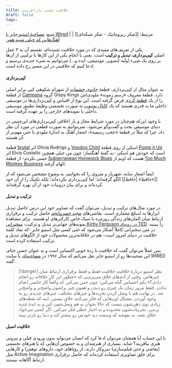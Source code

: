 ```yaml
---
title: خلاقیت یعنی بازآفرینی
draft: false
tags:
---
```

منبع: [مصاحبهٔ استیو جابز با Wired](https://www.wired.com/1996/02/jobs-2/) | 
مرتبط: [[تفکر ریزوماتیک - تفکر شبکه‌ای]] |[آهنگ‌هایی که خیلی شبیه همن](https://tvtropes.org/pmwiki/pmwiki.php/SuspiciouslySimilarSong/Music) 

یکی از تعریف‌های مفیدی که در مورد خلاقیت شنیده‌ام، تقسیم آن به ۳ عمل اصلی **کپی‌برداری، تبدیل و ترکیب** است. یعنی با انجام یکی از این کارها یا ترکیبی از آن‌ها بر روی یک شیء اولیه (تصویر، موسیقی، ایده و...) می‌توانیم به شیء جدیدی برسیم و ادعا کنیم که خلاقیتی در این مسیر رخ داده است.

#### کپی‌برداری

به عنوان مثال از کپی‌برداری، قطعهٔ [جادوی چشمات](https://www.mp4.ir/Video?Watch=3572-1139112301) از شهرام شکوهی کپی برابر اصلی از قطعهٔ [Campana](https://www.youtube.com/watch?v=UNwQ8Hz3nJg) گروه Gispy Kings دارد. قطعهٔ معروف «رسم زمونه» ملودی‌اش را از یک [قطعهٔ کردی](https://www.aparat.com/v/BpCJI) قرض گرفته است. این نوع از اقتباس و کپی‌برداری‌ها در موسیقی داخلی ما به قدری هستند که یک [کانال یوتیوب](https://www.youtube.com/channel/UC7CNPgnn4mhMos3cVKQqUPg/videos) به صورت تخصصی وظیفهٔ تطبیق موسیقی داخلی با نمونه‌های خارجی را بر عهده گرفته است.

با وجود این‌که هم‌چنان در مورد شرایط مجاز و بار اخلاقی کپی‌برداری‌های این‌چنینی در دنیای موسیقی بحث و گفت‌وگو می‌شود، نمی‌توانیم به صورت قطعی در مورد آن نظر داد. چرا که مثلاً در قطعهٔ «عجب رسمیه»، اشعار آهنگ به اندازهٔ ملودی یا حتی مهم‌تر از آن هستند.

قطعهٔ [brutal](https://www.youtube.com/watch?v=OGUy2UmRxJ0) اثر Olivia Rodrigo و [Voodoo Child](https://www.youtube.com/watch?v=SrlhLaNClgw) اسکی از روی قطعهٔ [Pump it Up](https://www.youtube.com/watch?v=3Y71iDvCYXA)  اثر Elvis Costello است که خودش هم اسکی -به گفتهٔ آهنگساز؛ چون من خیلی همچین حسی نکردم- از قطعهٔ [Subterranean Homesick Blues](https://www.youtube.com/watch?v=1I_oWQmddMk) هست که اونم از [Too Much Monkey Business](https://www.youtube.com/watch?v=5b2w_nJLuvw) الهام گرفته.

ایضاً اشعار سایه، شهریار و منزوی را که بخوانیم، به وضوح مشخص می‌شود که از [[«حافظ» |حافظ]] الگو گرفته‌اند؛ اما کپی‌برداری نکرده‌اند؛ بلکه تکنیک را از آن خود کرده‌اند و برای بیان درونیات خود از آن بهره گرفته‌اند.

#### ترکیب و تبدیل

در مورد مثال‌های ترکیب و تبدیل، می‌توان گفت که تصاویر خود این درس حاصل تبدیل ابزارها به اسکچ معماری است. نقاشی‌های [مجید خسروانجم](https://www.instagram.com/khosroanjom_majid/?hl=en) حاصل ترکیب و برقراری ارتباط میان المان‌های زندگی روزمره با سبک خاص کارکترهای او هستند. برای مشاهدهٔ نمونه‌های جهانی‌تر تبدیل و ترکیب، [سخنرانی Kirby Ferguson در رویداد TED](https://www.youtube.com/watch?v=zd-dqUuvLk4) را ببینید. در متن سخنرانی کاملاً آشکار می‌شود که حتی کسی مثل استیو جابز -که نماد کلمهٔ خلاقیت در دنیای امروز است- هم در خلاقانه‌ترین محصولات خود از الگوهای تبدیل و ترکیب استفاده کرده است.

پس عملاً می‌توان گفت که خلاقیت تا ردهٔ خوبی اکتسابی است و  به عنوان حسن ختام، این صحبت‌ها رو از استیو جابز نقل می‌کنم که سال ۱۹۹۶ در [مصاحبه‌ای](https://www.wired.com/1996/02/jobs-2/) با سایت WIRED گفته:

> [!danger] نظر استیو دربارهٔ خلاقیت
> خلاقیت فقط و فقط برقراری ارتباط میان چیزهاس. وقتی از آدم‌های خلاق می‌پرسی که «چطور این کار خلاقانه رو انجام دادی؟» یکم احساس گناه می‌کنن؛ چون حس می‌کنن که واقعاً کار خاصی انجام ندادن. فقط مرور زمان یک چیزی رو دیدن و همون چیز براشون واضح‌تر و واضح‌تر شد. در نهایت هم با وصل کردن تجربه‌ها و چیزهای مختلف، چیزهای جدیدی رو به وجود آوردن.
> مشکل اون‌هایی که فکر می‌کنند خلاق نیستن، اینه که نقطه‌های زیادی توی ذهن‌شون نیست که حالا بخوان به هم وصل‌شون کنن و به ایدهٔ جدید برسن. تجربیات‌شون محدوده و به اجبار خطی فکر می‌کنن. اگر کسی می‌خواد خلاق بشه، به نفع‌شه که وسعت دید خودش رو بیشتر کنه و دنیا رو بازتر ببینه.

#### خلاقیت اصیل

با این حساب آیا همچنان می‌توان ادعا کرد که انسان می‌تواند بدون ورودی قبلی و بیرونی هنری بیافریند؟ شاید. بسیاری از هنرمندان و به خصوص آن‌هایی که با هنرهای تجسمی (نقاشی و حتی فیلم‌سازی) سروکار دارند، از رؤیاهای خود، داروهای توهم‌زا و کارهایی مثل Active Imagination برای خلق تصاویری استفاده کرده‌اند که حاصل برقراری ارتباط آگاهانه نیستند.
